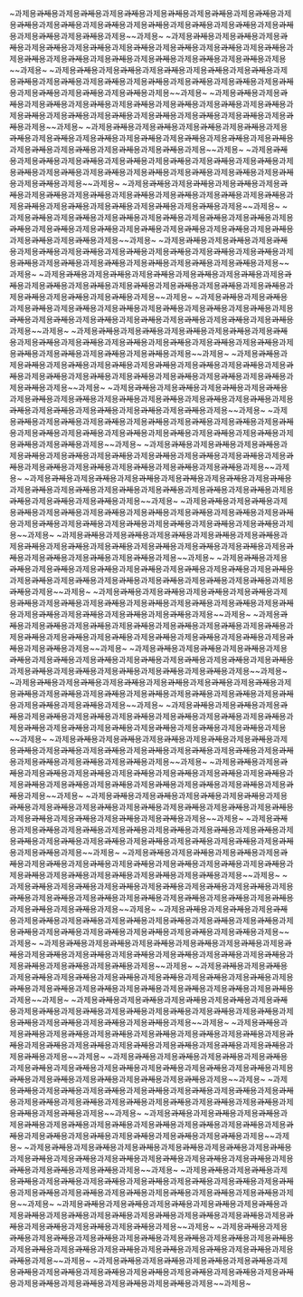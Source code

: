 ~과제용~~과제용~~과제용~~과제용~~과제용~~과제용~~과제용~~과제용~~과제용~~과제용~~과제용~~과제용~~과제용~~과제용~~과제용~~과제용~~과제용~~과제용~~과제용~~과제용~~과제용~~과제용~~과제용~~과제용~~과제용~~과제용~~과제용~~과제용~~과제용~~과제용~~과제용~~과제용~
~과제용~~과제용~~과제용~~과제용~~과제용~~과제용~~과제용~~과제용~~과제용~~과제용~~과제용~~과제용~~과제용~~과제용~~과제용~~과제용~~과제용~~과제용~~과제용~~과제용~~과제용~~과제용~~과제용~~과제용~~과제용~~과제용~~과제용~~과제용~~과제용~~과제용~~과제용~~과제용~
~과제용~~과제용~~과제용~~과제용~~과제용~~과제용~~과제용~~과제용~~과제용~~과제용~~과제용~~과제용~~과제용~~과제용~~과제용~~과제용~~과제용~~과제용~~과제용~~과제용~~과제용~~과제용~~과제용~~과제용~~과제용~~과제용~~과제용~~과제용~~과제용~~과제용~~과제용~~과제용~
~과제용~~과제용~~과제용~~과제용~~과제용~~과제용~~과제용~~과제용~~과제용~~과제용~~과제용~~과제용~~과제용~~과제용~~과제용~~과제용~~과제용~~과제용~~과제용~~과제용~~과제용~~과제용~~과제용~~과제용~~과제용~~과제용~~과제용~~과제용~~과제용~~과제용~~과제용~~과제용~
~과제용~~과제용~~과제용~~과제용~~과제용~~과제용~~과제용~~과제용~~과제용~~과제용~~과제용~~과제용~~과제용~~과제용~~과제용~~과제용~~과제용~~과제용~~과제용~~과제용~~과제용~~과제용~~과제용~~과제용~~과제용~~과제용~~과제용~~과제용~~과제용~~과제용~~과제용~~과제용~
~과제용~~과제용~~과제용~~과제용~~과제용~~과제용~~과제용~~과제용~~과제용~~과제용~~과제용~~과제용~~과제용~~과제용~~과제용~~과제용~~과제용~~과제용~~과제용~~과제용~~과제용~~과제용~~과제용~~과제용~~과제용~~과제용~~과제용~~과제용~~과제용~~과제용~~과제용~~과제용~
~과제용~~과제용~~과제용~~과제용~~과제용~~과제용~~과제용~~과제용~~과제용~~과제용~~과제용~~과제용~~과제용~~과제용~~과제용~~과제용~~과제용~~과제용~~과제용~~과제용~~과제용~~과제용~~과제용~~과제용~~과제용~~과제용~~과제용~~과제용~~과제용~~과제용~~과제용~~과제용~
~과제용~~과제용~~과제용~~과제용~~과제용~~과제용~~과제용~~과제용~~과제용~~과제용~~과제용~~과제용~~과제용~~과제용~~과제용~~과제용~~과제용~~과제용~~과제용~~과제용~~과제용~~과제용~~과제용~~과제용~~과제용~~과제용~~과제용~~과제용~~과제용~~과제용~~과제용~~과제용~
~과제용~~과제용~~과제용~~과제용~~과제용~~과제용~~과제용~~과제용~~과제용~~과제용~~과제용~~과제용~~과제용~~과제용~~과제용~~과제용~~과제용~~과제용~~과제용~~과제용~~과제용~~과제용~~과제용~~과제용~~과제용~~과제용~~과제용~~과제용~~과제용~~과제용~~과제용~~과제용~
~과제용~~과제용~~과제용~~과제용~~과제용~~과제용~~과제용~~과제용~~과제용~~과제용~~과제용~~과제용~~과제용~~과제용~~과제용~~과제용~~과제용~~과제용~~과제용~~과제용~~과제용~~과제용~~과제용~~과제용~~과제용~~과제용~~과제용~~과제용~~과제용~~과제용~~과제용~~과제용~
~과제용~~과제용~~과제용~~과제용~~과제용~~과제용~~과제용~~과제용~~과제용~~과제용~~과제용~~과제용~~과제용~~과제용~~과제용~~과제용~~과제용~~과제용~~과제용~~과제용~~과제용~~과제용~~과제용~~과제용~~과제용~~과제용~~과제용~~과제용~~과제용~~과제용~~과제용~~과제용~
~과제용~~과제용~~과제용~~과제용~~과제용~~과제용~~과제용~~과제용~~과제용~~과제용~~과제용~~과제용~~과제용~~과제용~~과제용~~과제용~~과제용~~과제용~~과제용~~과제용~~과제용~~과제용~~과제용~~과제용~~과제용~~과제용~~과제용~~과제용~~과제용~~과제용~~과제용~~과제용~
~과제용~~과제용~~과제용~~과제용~~과제용~~과제용~~과제용~~과제용~~과제용~~과제용~~과제용~~과제용~~과제용~~과제용~~과제용~~과제용~~과제용~~과제용~~과제용~~과제용~~과제용~~과제용~~과제용~~과제용~~과제용~~과제용~~과제용~~과제용~~과제용~~과제용~~과제용~~과제용~
~과제용~~과제용~~과제용~~과제용~~과제용~~과제용~~과제용~~과제용~~과제용~~과제용~~과제용~~과제용~~과제용~~과제용~~과제용~~과제용~~과제용~~과제용~~과제용~~과제용~~과제용~~과제용~~과제용~~과제용~~과제용~~과제용~~과제용~~과제용~~과제용~~과제용~~과제용~~과제용~
~과제용~~과제용~~과제용~~과제용~~과제용~~과제용~~과제용~~과제용~~과제용~~과제용~~과제용~~과제용~~과제용~~과제용~~과제용~~과제용~~과제용~~과제용~~과제용~~과제용~~과제용~~과제용~~과제용~~과제용~~과제용~~과제용~~과제용~~과제용~~과제용~~과제용~~과제용~~과제용~
~과제용~~과제용~~과제용~~과제용~~과제용~~과제용~~과제용~~과제용~~과제용~~과제용~~과제용~~과제용~~과제용~~과제용~~과제용~~과제용~~과제용~~과제용~~과제용~~과제용~~과제용~~과제용~~과제용~~과제용~~과제용~~과제용~~과제용~~과제용~~과제용~~과제용~~과제용~~과제용~
~과제용~~과제용~~과제용~~과제용~~과제용~~과제용~~과제용~~과제용~~과제용~~과제용~~과제용~~과제용~~과제용~~과제용~~과제용~~과제용~~과제용~~과제용~~과제용~~과제용~~과제용~~과제용~~과제용~~과제용~~과제용~~과제용~~과제용~~과제용~~과제용~~과제용~~과제용~~과제용~
~과제용~~과제용~~과제용~~과제용~~과제용~~과제용~~과제용~~과제용~~과제용~~과제용~~과제용~~과제용~~과제용~~과제용~~과제용~~과제용~~과제용~~과제용~~과제용~~과제용~~과제용~~과제용~~과제용~~과제용~~과제용~~과제용~~과제용~~과제용~~과제용~~과제용~~과제용~~과제용~
~과제용~~과제용~~과제용~~과제용~~과제용~~과제용~~과제용~~과제용~~과제용~~과제용~~과제용~~과제용~~과제용~~과제용~~과제용~~과제용~~과제용~~과제용~~과제용~~과제용~~과제용~~과제용~~과제용~~과제용~~과제용~~과제용~~과제용~~과제용~~과제용~~과제용~~과제용~~과제용~
~과제용~~과제용~~과제용~~과제용~~과제용~~과제용~~과제용~~과제용~~과제용~~과제용~~과제용~~과제용~~과제용~~과제용~~과제용~~과제용~~과제용~~과제용~~과제용~~과제용~~과제용~~과제용~~과제용~~과제용~~과제용~~과제용~~과제용~~과제용~~과제용~~과제용~~과제용~~과제용~
~과제용~~과제용~~과제용~~과제용~~과제용~~과제용~~과제용~~과제용~~과제용~~과제용~~과제용~~과제용~~과제용~~과제용~~과제용~~과제용~~과제용~~과제용~~과제용~~과제용~~과제용~~과제용~~과제용~~과제용~~과제용~~과제용~~과제용~~과제용~~과제용~~과제용~~과제용~~과제용~
~과제용~~과제용~~과제용~~과제용~~과제용~~과제용~~과제용~~과제용~~과제용~~과제용~~과제용~~과제용~~과제용~~과제용~~과제용~~과제용~~과제용~~과제용~~과제용~~과제용~~과제용~~과제용~~과제용~~과제용~~과제용~~과제용~~과제용~~과제용~~과제용~~과제용~~과제용~~과제용~
~과제용~~과제용~~과제용~~과제용~~과제용~~과제용~~과제용~~과제용~~과제용~~과제용~~과제용~~과제용~~과제용~~과제용~~과제용~~과제용~~과제용~~과제용~~과제용~~과제용~~과제용~~과제용~~과제용~~과제용~~과제용~~과제용~~과제용~~과제용~~과제용~~과제용~~과제용~~과제용~
~과제용~~과제용~~과제용~~과제용~~과제용~~과제용~~과제용~~과제용~~과제용~~과제용~~과제용~~과제용~~과제용~~과제용~~과제용~~과제용~~과제용~~과제용~~과제용~~과제용~~과제용~~과제용~~과제용~~과제용~~과제용~~과제용~~과제용~~과제용~~과제용~~과제용~~과제용~~과제용~
~과제용~~과제용~~과제용~~과제용~~과제용~~과제용~~과제용~~과제용~~과제용~~과제용~~과제용~~과제용~~과제용~~과제용~~과제용~~과제용~~과제용~~과제용~~과제용~~과제용~~과제용~~과제용~~과제용~~과제용~~과제용~~과제용~~과제용~~과제용~~과제용~~과제용~~과제용~~과제용~
~과제용~~과제용~~과제용~~과제용~~과제용~~과제용~~과제용~~과제용~~과제용~~과제용~~과제용~~과제용~~과제용~~과제용~~과제용~~과제용~~과제용~~과제용~~과제용~~과제용~~과제용~~과제용~~과제용~~과제용~~과제용~~과제용~~과제용~~과제용~~과제용~~과제용~~과제용~~과제용~
~과제용~~과제용~~과제용~~과제용~~과제용~~과제용~~과제용~~과제용~~과제용~~과제용~~과제용~~과제용~~과제용~~과제용~~과제용~~과제용~~과제용~~과제용~~과제용~~과제용~~과제용~~과제용~~과제용~~과제용~~과제용~~과제용~~과제용~~과제용~~과제용~~과제용~~과제용~~과제용~
~과제용~~과제용~~과제용~~과제용~~과제용~~과제용~~과제용~~과제용~~과제용~~과제용~~과제용~~과제용~~과제용~~과제용~~과제용~~과제용~~과제용~~과제용~~과제용~~과제용~~과제용~~과제용~~과제용~~과제용~~과제용~~과제용~~과제용~~과제용~~과제용~~과제용~~과제용~~과제용~
~과제용~~과제용~~과제용~~과제용~~과제용~~과제용~~과제용~~과제용~~과제용~~과제용~~과제용~~과제용~~과제용~~과제용~~과제용~~과제용~~과제용~~과제용~~과제용~~과제용~~과제용~~과제용~~과제용~~과제용~~과제용~~과제용~~과제용~~과제용~~과제용~~과제용~~과제용~~과제용~
~과제용~~과제용~~과제용~~과제용~~과제용~~과제용~~과제용~~과제용~~과제용~~과제용~~과제용~~과제용~~과제용~~과제용~~과제용~~과제용~~과제용~~과제용~~과제용~~과제용~~과제용~~과제용~~과제용~~과제용~~과제용~~과제용~~과제용~~과제용~~과제용~~과제용~~과제용~~과제용~
~과제용~~과제용~~과제용~~과제용~~과제용~~과제용~~과제용~~과제용~~과제용~~과제용~~과제용~~과제용~~과제용~~과제용~~과제용~~과제용~~과제용~~과제용~~과제용~~과제용~~과제용~~과제용~~과제용~~과제용~~과제용~~과제용~~과제용~~과제용~~과제용~~과제용~~과제용~~과제용~
~과제용~~과제용~~과제용~~과제용~~과제용~~과제용~~과제용~~과제용~~과제용~~과제용~~과제용~~과제용~~과제용~~과제용~~과제용~~과제용~~과제용~~과제용~~과제용~~과제용~~과제용~~과제용~~과제용~~과제용~~과제용~~과제용~~과제용~~과제용~~과제용~~과제용~~과제용~~과제용~
~과제용~~과제용~~과제용~~과제용~~과제용~~과제용~~과제용~~과제용~~과제용~~과제용~~과제용~~과제용~~과제용~~과제용~~과제용~~과제용~~과제용~~과제용~~과제용~~과제용~~과제용~~과제용~~과제용~~과제용~~과제용~~과제용~~과제용~~과제용~~과제용~~과제용~~과제용~~과제용~
~과제용~~과제용~~과제용~~과제용~~과제용~~과제용~~과제용~~과제용~~과제용~~과제용~~과제용~~과제용~~과제용~~과제용~~과제용~~과제용~~과제용~~과제용~~과제용~~과제용~~과제용~~과제용~~과제용~~과제용~~과제용~~과제용~~과제용~~과제용~~과제용~~과제용~~과제용~~과제용~
~과제용~~과제용~~과제용~~과제용~~과제용~~과제용~~과제용~~과제용~~과제용~~과제용~~과제용~~과제용~~과제용~~과제용~~과제용~~과제용~~과제용~~과제용~~과제용~~과제용~~과제용~~과제용~~과제용~~과제용~~과제용~~과제용~~과제용~~과제용~~과제용~~과제용~~과제용~~과제용~
~과제용~~과제용~~과제용~~과제용~~과제용~~과제용~~과제용~~과제용~~과제용~~과제용~~과제용~~과제용~~과제용~~과제용~~과제용~~과제용~~과제용~~과제용~~과제용~~과제용~~과제용~~과제용~~과제용~~과제용~~과제용~~과제용~~과제용~~과제용~~과제용~~과제용~~과제용~~과제용~
~과제용~~과제용~~과제용~~과제용~~과제용~~과제용~~과제용~~과제용~~과제용~~과제용~~과제용~~과제용~~과제용~~과제용~~과제용~~과제용~~과제용~~과제용~~과제용~~과제용~~과제용~~과제용~~과제용~~과제용~~과제용~~과제용~~과제용~~과제용~~과제용~~과제용~~과제용~~과제용~
~과제용~~과제용~~과제용~~과제용~~과제용~~과제용~~과제용~~과제용~~과제용~~과제용~~과제용~~과제용~~과제용~~과제용~~과제용~~과제용~~과제용~~과제용~~과제용~~과제용~~과제용~~과제용~~과제용~~과제용~~과제용~~과제용~~과제용~~과제용~~과제용~~과제용~~과제용~~과제용~
~과제용~~과제용~~과제용~~과제용~~과제용~~과제용~~과제용~~과제용~~과제용~~과제용~~과제용~~과제용~~과제용~~과제용~~과제용~~과제용~~과제용~~과제용~~과제용~~과제용~~과제용~~과제용~~과제용~~과제용~~과제용~~과제용~~과제용~~과제용~~과제용~~과제용~~과제용~~과제용~
~과제용~~과제용~~과제용~~과제용~~과제용~~과제용~~과제용~~과제용~~과제용~~과제용~~과제용~~과제용~~과제용~~과제용~~과제용~~과제용~~과제용~~과제용~~과제용~~과제용~~과제용~~과제용~~과제용~~과제용~~과제용~~과제용~~과제용~~과제용~~과제용~~과제용~~과제용~~과제용~
~과제용~~과제용~~과제용~~과제용~~과제용~~과제용~~과제용~~과제용~~과제용~~과제용~~과제용~~과제용~~과제용~~과제용~~과제용~~과제용~~과제용~~과제용~~과제용~~과제용~~과제용~~과제용~~과제용~~과제용~~과제용~~과제용~~과제용~~과제용~~과제용~~과제용~~과제용~~과제용~
~과제용~~과제용~~과제용~~과제용~~과제용~~과제용~~과제용~~과제용~~과제용~~과제용~~과제용~~과제용~~과제용~~과제용~~과제용~~과제용~~과제용~~과제용~~과제용~~과제용~~과제용~~과제용~~과제용~~과제용~~과제용~~과제용~~과제용~~과제용~~과제용~~과제용~~과제용~~과제용~
~과제용~~과제용~~과제용~~과제용~~과제용~~과제용~~과제용~~과제용~~과제용~~과제용~~과제용~~과제용~~과제용~~과제용~~과제용~~과제용~~과제용~~과제용~~과제용~~과제용~~과제용~~과제용~~과제용~~과제용~~과제용~~과제용~~과제용~~과제용~~과제용~~과제용~~과제용~~과제용~
~과제용~~과제용~~과제용~~과제용~~과제용~~과제용~~과제용~~과제용~~과제용~~과제용~~과제용~~과제용~~과제용~~과제용~~과제용~~과제용~~과제용~~과제용~~과제용~~과제용~~과제용~~과제용~~과제용~~과제용~~과제용~~과제용~~과제용~~과제용~~과제용~~과제용~~과제용~~과제용~
